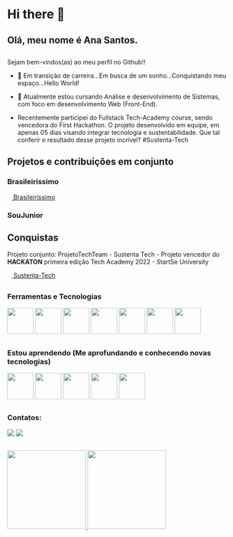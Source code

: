 # Hi there 👋

## Olá, meu nome é Ana Santos.

##

Sejam bem-vindos(as) ao meu perfil no Github!!



- 🔭 Em transição de carreira...Em busca de um sonho...Conquistando meu espaço...Hello World!

- 🌱 Atualmente estou cursando Análise e desenvolvimento de Sistemas, com foco em desenvolvimento Web (Front-End).

- Recentemente participei do Fullstack Tech-Academy course, sendo vencedora do First Hackathon. O projeto desenvolvido em equipe, em apenas 05 dias visando integrar tecnologia e sustentabilidade. Que tal conferir o resultado desse projeto incrível? #Sustenta-Tech
##

## Projetos e contribuições em conjunto

<div>
<h3>Brasileiríssimo</h3>

<a href="https://matheusxavierr.github.io/ProjetoDev/
" target="_blank"><img src="https://www.svgrepo.com/show/72638/link.svg" target="_blank" width="10" height="10"> Brasileiríssimo</a>

<h3>SouJunior</h3>
<a href="https://www.soujunior.tech/" " target="_blank"></a>

##

## Conquistas

Projeto conjunto: ProjetoTechTeam - Sustenta Tech - Projeto vencedor do <b>HACKATON</b> primeira edição Tech Academy 2022 - StartSe University

<a href="https://wellpt.github.io/TechTeamProject/" target="_blank"><img src="https://www.svgrepo.com/show/72638/link.svg" target="_blank" width="10" height="10"> Sustenta-Tech</a>

##

### Ferramentas e Tecnologias


<img src="https://cdn.jsdelivr.net/gh/devicons/devicon/icons/html5/html5-original.svg" width="60" height="60" />  <img src="https://cdn.jsdelivr.net/gh/devicons/devicon/icons/css3/css3-plain-wordmark.svg" width="60" height="60"/>   <img src="https://cdn.jsdelivr.net/gh/devicons/devicon/icons/javascript/javascript-original.svg" width="60" height="60" />   <img src="https://cdn.jsdelivr.net/gh/devicons/devicon/icons/figma/figma-original.svg" width="60" height="60" />  <img src="https://cdn.jsdelivr.net/gh/devicons/devicon/icons/git/git-original.svg" width="60" height="60" /> 
            <img src="https://cdn.jsdelivr.net/gh/devicons/devicon/icons/canva/canva-original.svg" width="60" height="60" /> 
            <img src="https://cdn.jsdelivr.net/gh/devicons/devicon/icons/github/github-original.svg" width="60" height="60"/>
          
              

           
          
      
 ## 
 ### Estou aprendendo (Me aprofundando e conhecendo novas tecnologias)
 
<img src="https://cdn.jsdelivr.net/gh/devicons/devicon/icons/firebase/firebase-plain.svg" width="60" height="60"  /> <img src="https://cdn.jsdelivr.net/gh/devicons/devicon/icons/javascript/javascript-original.svg" width="60" height="60" /> 
            <img src="https://cdn.jsdelivr.net/gh/devicons/devicon/icons/php/php-original.svg" width="60" height="60" /> 
            <img src="https://cdn.jsdelivr.net/gh/devicons/devicon/icons/wordpress/wordpress-original.svg" width="60" height="60" /> 
            <img src="https://cdn.jsdelivr.net/gh/devicons/devicon/icons/react/react-original-wordmark.svg" width="60" height="60" />        
            
          
          
            
          
   ##       
  ### Contatos:          
<div>
<a href = "mailto:anacbdn@gmail.com"><img src="https://img.shields.io/badge/Gmail-D14836?style=for-the-badge&logo=gmail&logoColor=white" target="_blank"></a>
<a href="https://www.linkedin.com/in/https://www.linkedin.com/in/ana-saantos" target="_blank"><img src="https://img.shields.io/badge/-LinkedIn-%230077B5?style=for-the-badge&logo=linkedin&logoColor=white" target="_blank"></a>   
</div>
 
 ##
 
         
 
<div>
<a href="https://github.com/anikape">
<img height="180em" src="https://github-readme-stats.vercel.app/api/top-langs/?username=anikape&layout=compact&langs_count=7&theme=dracula"/>
<img height="180em" src="https://github-readme-stats.vercel.app/api?username=anikape&show_icons=true&theme=dracula&include_all_commits=true&count_private=true"/>
            </a>
</div>

          
          
